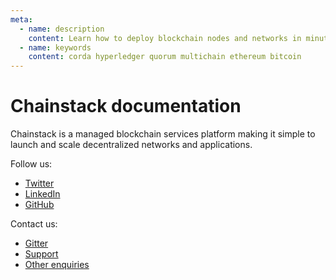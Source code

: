```yaml
---
meta:
  - name: description
    content: Learn how to deploy blockchain nodes and networks in minutes and how to build blockchain applications.
  - name: keywords
    content: corda hyperledger quorum multichain ethereum bitcoin
---
```


# Chainstack documentation

Chainstack is a managed blockchain services platform making it simple to launch and scale decentralized networks and applications. 

Follow us:

* <a href="https://twitter.com/chainstackhq" rel="nofollow">Twitter</a>
* <a href="https://www.linkedin.com/company/chainstack/" rel="nofollow">LinkedIn</a>
* <a href="https://github.com/chainstack" rel="nofollow">GitHub</a>

Contact us:

* <a href="https://gitter.im/chainstack/Lobby" rel="nofollow">Gitter</a>
* <a href="https://support.chainstack.com" rel="nofollow">Support</a>
* <a href="https://chainstack.com/contact/" rel="nofollow">Other enquiries</a>

